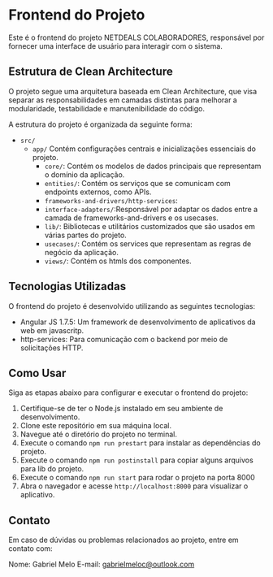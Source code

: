 # Frontend do Projeto

Este é o frontend do projeto NETDEALS COLABORADORES, responsável por fornecer uma interface de usuário para interagir com o sistema.

## Estrutura de Clean Architecture

O projeto segue uma arquitetura baseada em Clean Architecture, que visa separar as responsabilidades em camadas distintas para melhorar a modularidade, testabilidade e manutenibilidade do código.

A estrutura do projeto é organizada da seguinte forma:

- `src/`
  - `app/` Contém configurações centrais e inicializações essenciais do projeto.
    - `core/`: Contém os modelos de dados principais que representam o domínio da aplicação.
    - `entities/`: Contém os serviços que se comunicam com endpoints externos, como APIs.
    - `frameworks-and-drivers/http-services`:
    - `interface-adapters/`:Responsável por adaptar os dados entre a camada de frameworks-and-drivers e os usecases.
    - `lib/`:  Bibliotecas e utilitários customizados que são usados em várias partes do projeto.
    - `usecases/`: Contém os services que representam as regras de negócio da aplicação.
    - `views/`: Contém os htmls dos componentes.
## Tecnologias Utilizadas

O frontend do projeto é desenvolvido utilizando as seguintes tecnologias:

- Angular JS 1.7.5: Um framework de desenvolvimento de aplicativos da web em javascritp.
- http-services: Para comunicação com o backend por meio de solicitações HTTP.

## Como Usar

Siga as etapas abaixo para configurar e executar o frontend do projeto:

1. Certifique-se de ter o Node.js instalado em seu ambiente de desenvolvimento.
2. Clone este repositório em sua máquina local.
3. Navegue até o diretório do projeto no terminal.
4. Execute o comando `npm run prestart` para instalar as dependências do projeto.
5. Execute o comando `npm run postinstall` para copiar alguns arquivos para lib do projeto.
6. Execute o comando `npm run start` para rodar o projeto na porta 8000
7. Abra o navegador e acesse `http://localhost:8000` para visualizar o aplicativo.

## Contato

Em caso de dúvidas ou problemas relacionados ao projeto, entre em contato com:

Nome: Gabriel Melo
E-mail: gabrielmeloc@outlook.com
